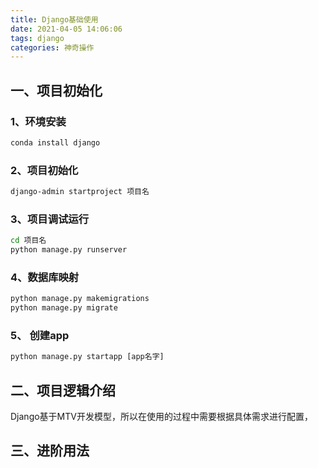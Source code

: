 ```yaml
---
title: Django基础使用
date: 2021-04-05 14:06:06
tags: django
categories: 神奇操作
---
```


## 一、项目初始化

### 1、环境安装

```cmd
conda install django
``` 

### 2、项目初始化

```cmd
django-admin startproject 项目名
```

### 3、项目调试运行

```cmd
cd 项目名
python manage.py runserver 

```

### 4、数据库映射

```cmd
python manage.py makemigrations
python manage.py migrate
```

### 5、 创建app

```cmd
python manage.py startapp [app名字]
```

## 二、项目逻辑介绍

Django基于MTV开发模型，所以在使用的过程中需要根据具体需求进行配置，

## 三、进阶用法



